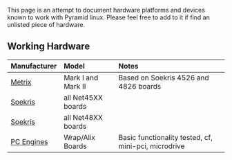 This page is an attempt to document hardware platforms and devices known to work with Pyramid linux. Please feel free to add to it if find an
unlisted piece of hardware.

## Working Hardware ##

| Manufacturer  |  Model |  Notes |
|:--------------|:-------|:-------|
| [Metrix](http://metrix.net) | Mark I and Mark II | Based on Soekris 4526 and 4826 boards  |
| [Soekris](http://soekris.com) | all Net45XX boards |  |
| [Soekris ](http://soekris.com) | all Net48XX boards |  |
| [PC Engines ](http://www.pcengines.ch/wrap.htm) | Wrap/Alix Boards | Basic functionality tested, cf, mini-pci, microdrive |